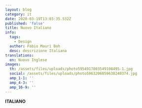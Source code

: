 ```yaml
---
layout: blog
category: it
date: 2020-03-19T13:03:35.532Z
published: 'false'
title: Nuovo Italiano
info:
  tags:
    - Design
  author: Fabio Mauri Boh
  desc: descrizione Italiana
translations:
  en: Nuovo Inglese
images:
  th: /assets/files/uploads/photo5954917803549108495-1.jpg
  social: /assets/files/uploads/photo5963206059638240374.jpg
  amp_1-1: ''
  amp_4-3: ''
  amp_16-9: ''
---
```

**ITALIANO**